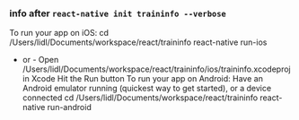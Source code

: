 ### info after `react-native init traininfo --verbose`

To run your app on iOS:
   cd /Users/lidl/Documents/workspace/react/traininfo
   react-native run-ios
   - or -
   Open /Users/lidl/Documents/workspace/react/traininfo/ios/traininfo.xcodeproj in Xcode
   Hit the Run button
To run your app on Android:
   Have an Android emulator running (quickest way to get started), or a device connected
   cd /Users/lidl/Documents/workspace/react/traininfo
   react-native run-android
